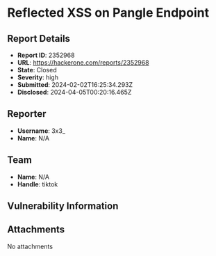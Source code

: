 # Reflected XSS on Pangle Endpoint 

## Report Details
- **Report ID**: 2352968
- **URL**: https://hackerone.com/reports/2352968
- **State**: Closed
- **Severity**: high
- **Submitted**: 2024-02-02T16:25:34.293Z
- **Disclosed**: 2024-04-05T00:20:16.465Z

## Reporter
- **Username**: 3x3_
- **Name**: N/A

## Team
- **Name**: N/A
- **Handle**: tiktok

## Vulnerability Information


## Attachments
No attachments

